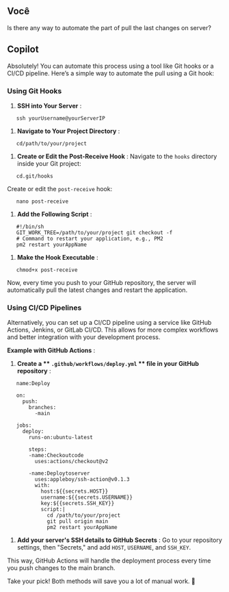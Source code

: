 
## Você

Is there any way to automate the part of pull the last changes on server?

## Copilot

Absolutely! You can automate this process using a tool like Git hooks or a CI/CD pipeline. Here’s a simple way to automate the pull using a Git hook:

### Using Git Hooks

1. **SSH into Your Server** :

```
   ssh yourUsername@yourServerIP
```

1. **Navigate to Your Project Directory** :

```
   cd/path/to/your/project
```

1. **Create or Edit the Post-Receive Hook** : Navigate to the `hooks` directory inside your Git project:

```
   cd.git/hooks
```

   Create or edit the `post-receive` hook:

```
   nano post-receive
```

1. **Add the Following Script** :

```
   #!/bin/sh
   GIT_WORK_TREE=/path/to/your/project git checkout -f
   # Command to restart your application, e.g., PM2
   pm2 restart yourAppName
```

1. **Make the Hook Executable** :

```
   chmod+x post-receive
```

Now, every time you push to your GitHub repository, the server will automatically pull the latest changes and restart the application.

### Using CI/CD Pipelines

Alternatively, you can set up a CI/CD pipeline using a service like GitHub Actions, Jenkins, or GitLab CI/CD. This allows for more complex workflows and better integration with your development process.

 **Example with GitHub Actions** :

1. **Create a ** `.github/workflows/deploy.yml` ** file in your GitHub repository** :

```
   name:Deploy

   on:
     push:
       branches:
         -main

   jobs:
     deploy:
       runs-on:ubuntu-latest

       steps:
       -name:Checkoutcode
         uses:actions/checkout@v2

       -name:Deploytoserver
         uses:appleboy/ssh-action@v0.1.3
         with:
           host:${{secrets.HOST}}
           username:${{secrets.USERNAME}}
           key:${{secrets.SSH_KEY}}
           script:|
             cd /path/to/your/project
             git pull origin main
             pm2 restart yourAppName
```

1. **Add your server's SSH details to GitHub Secrets** : Go to your repository settings, then "Secrets," and add `HOST`, `USERNAME`, and `SSH_KEY`.

This way, GitHub Actions will handle the deployment process every time you push changes to the main branch.

Take your pick! Both methods will save you a lot of manual work. 🚀
